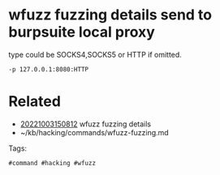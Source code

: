 # wfuzz fuzzing details send to burpsuite local proxy
type could be SOCKS4,SOCKS5 or HTTP if omitted.
```
-p 127.0.0.1:8080:HTTP
```

# Related

- [20221003150812](/zet/20221003150812/README.md) wfuzz fuzzing details
- ~/kb/hacking/commands/wfuzz-fuzzing.md

Tags:

    #command #hacking #wfuzz 
